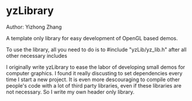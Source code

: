 yzLibrary 
===================
Author: Yizhong Zhang

A template only library for easy development of OpenGL based demos.

To use the library, all you need to do is to #include "yzLib/yz_lib.h" after all other necessary includes

I originally write yzLibrary to ease the labor of developing small demos for computer graphics. I found it really discusting to set dependencies every time I start a new project. It is even more descouraging to compile other people's code with a lot of third party libraries, even if these libraries are not necessary. So I write my own header only library. 

